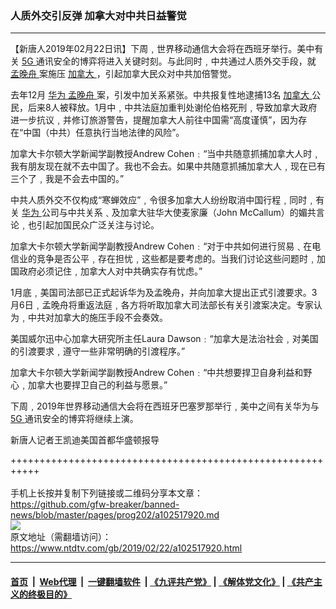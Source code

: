### 人质外交引反弹 加拿大对中共日益警觉
------------------------

<div class="post_content">
 <p>
  【新唐人2019年02月22日讯】下周﹐世界移动通信大会将在西班牙举行。美中有关
  <a href="https://www.ntdtv.com/gb/5g.htm">
   5G
  </a>
  通讯安全的博弈将进入关键时刻。与此同时﹐中共通过人质外交手段，就
  <a href="https://www.ntdtv.com/gb/孟晚舟.htm">
   孟晚舟
  </a>
  案施压
  <a href="https://www.ntdtv.com/gb/加拿大.htm">
   加拿大
  </a>
  ，引起加拿大民众对中共加倍警觉。
 </p>
 <p>
  去年12月
  <a href="https://www.ntdtv.com/gb/华为.htm">
   华为
  </a>
  <a href="https://www.ntdtv.com/gb/孟晚舟.htm">
   孟晚舟
  </a>
  案，引发中加关系紧张。中共报复性地逮捕13名
  <a href="https://www.ntdtv.com/gb/加拿大.htm">
   加拿大
  </a>
  公民，后来8人被释放。1月中﹐中共法庭加重判处谢伦伯格死刑﹐导致加拿大政府进一步抗议﹐并修订旅游警告，提醒加拿大人前往中国需“高度谨慎”，因为存在“中国（中共）任意执行当地法律的风险”。
 </p>
 <p>
  加拿大卡尔顿大学新闻学副教授Andrew Cohen﹕“当中共随意抓捕加拿大人时﹐我有朋友现在就不去中国了。我也不会去。如果中共随意抓捕加拿大人﹐现在已有三个了﹐我是不会去中国的。”
 </p>
 <p>
  中共人质外交不仅构成“寒蝉效应”﹐令很多加拿大人纷纷取消中国行程﹐同时﹐有关
  <a href="https://www.ntdtv.com/gb/华为.htm">
   华为
  </a>
  公司与中共关系﹑及加拿大驻华大使麦家廉（John McCallum）的媚共言论﹐也引起加国民众广泛关注与讨论。
 </p>
 <p>
  加拿大卡尔顿大学新闻学副教授Andrew Cohen﹕“对于中共如何进行贸易﹑在电信业的竞争是否公平﹐存在担忧﹐这些都是要考虑的。当我们讨论这些问题时﹐加国政府必须记住﹐加拿大人对中共确实存有忧虑。”
 </p>
 <p>
  1月底﹐美国司法部已正式起诉华为及孟晚舟，并向加拿大提出正式引渡要求。3月6日﹐孟晚舟将重返法庭﹐各方将听取加拿大司法部长有关引渡案决定。专家认为﹐中共对加拿大的施压手段不会奏效。
 </p>
 <p>
  美国威尔迅中心加拿大研究所主任Laura Dawson﹕“加拿大是法治社会﹐对美国的引渡要求﹐遵守一些非常明确的引渡程序。”
 </p>
 <p>
  加拿大卡尔顿大学新闻学副教授Andrew Cohen﹕“中共想要捍卫自身利益和野心﹐加拿大也要捍卫自己的利益与愿景。”
 </p>
 <p>
  下周﹐2019年世界移动通信大会将在西班牙巴塞罗那举行﹐美中之间有关华为与
  <a href="https://www.ntdtv.com/gb/5g.htm">
   5G
  </a>
  通讯安全的博弈将继续上演。
 </p>
 <p>
  新唐人记者王凯迪美国首都华盛顿报导
 </p>
 <div class="single_ad">
 </div>
</div>

+++++++++++++++++++++++++++++++++++++++++++++++++++++++++++<br/><br/>
手机上长按并复制下列链接或二维码分享本文章：<br/>
https://github.com/gfw-breaker/banned-news/blob/master/pages/prog202/a102517920.md <br/>
<a href='https://github.com/gfw-breaker/banned-news/blob/master/pages/prog202/a102517920.md'><img src='https://github.com/gfw-breaker/banned-news/blob/master/pages/prog202/a102517920.md.png'/></a> <br/>
原文地址（需翻墙访问）：https://www.ntdtv.com/gb/2019/02/22/a102517920.html


------------------------
#### [首页](https://github.com/gfw-breaker/banned-news/blob/master/README.md) &nbsp;|&nbsp; [Web代理](https://github.com/labour-camp/helloworld) &nbsp;|&nbsp; [一键翻墙软件](https://github.com/gfw-breaker/nogfw/blob/master/README.md) &nbsp;| [《九评共产党》](https://github.com/gfw-breaker/9ping.md/blob/master/README.md#九评之一评共产党是什么) | [《解体党文化》](https://github.com/gfw-breaker/jtdwh.md/blob/master/README.md) | [《共产主义的终极目的》](https://github.com/gfw-breaker/gczydzjmd.md/blob/master/README.md)

